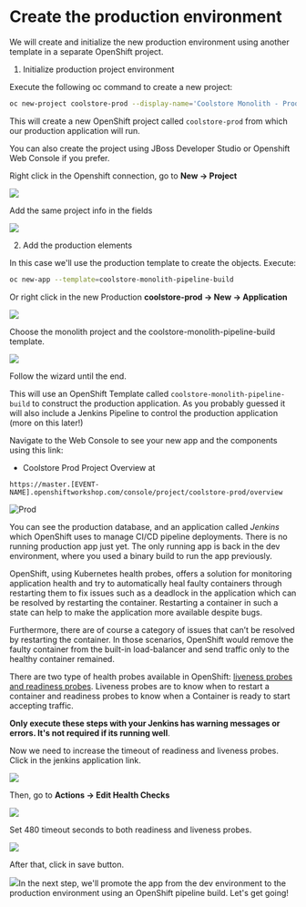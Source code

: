 # Create the production environment

We will create and initialize the new production environment using another template in a separate OpenShift project.

1. Initialize production project environment

Execute the following oc command to create a new project:

```bash
oc new-project coolstore-prod --display-name='Coolstore Monolith - Production'
```

This will create a new OpenShift project called `coolstore-prod` from which our production application will run.

You can also create the project using JBoss Developer Studio or Openshift Web Console if you prefer.

Right click in the Openshift connection, go to **New -&gt; Project**

![](https://lh6.googleusercontent.com/zvYxZXGbfkwJZKzySEwAxhZFHUyeJO-af1e64lC1hswtv6vNNGEGxhm6qdOVOf1lNx95uSVMLgnV2ek6E5ZjWlic7INN2nQXGaAbi8vjhJLuAgwahid3KPnKTvVTNDJDfv-d0Wga)

Add the same project info in the fields

![](https://lh4.googleusercontent.com/FMcYVoJKWGLaxUtSyXO5StCeBJE-wYRHG5tdRzO0gLt5AcCIE24mwl51m33klJl6Ue46xy8rL5qGRmD2jxxsUxMxSZbduvwKA91WPeNaIyPxuW9_k_H6xb3gS9hyMACtGze_9qf6)

2. Add the production elements

In this case we'll use the production template to create the objects. Execute:

```bash
oc new-app --template=coolstore-monolith-pipeline-build
```

Or right click in the new Production **coolstore-prod -&gt; New -&gt; Application**

![](https://lh6.googleusercontent.com/iO3MZDEpjNXvxD3DbArXi_FPn81pU39lTZbG9-IjCK-OG5U0IzrgdMsg9eYCPJqztEfMQiSxHU1HXlc5_TdgLjS9oXY53mAR7SyP3h2ypmRuFwTNFFxk97QyWP8wbI4C-ZZtybIj)

Choose the monolith project and the coolstore-monolith-pipeline-build template.

![](https://lh4.googleusercontent.com/hTfft6zGe0IB18LCmidlICNJNj8tofCv2uLo1EoNeYUP1nExIrCiI3emyB8VuzgbQcv1c9CvwdPXxzQafgQkW2SjdBAFMLUURFEO8hzQRzXkcl_b9DhwjB_UsOC-s5EQynNF_C4Q)

Follow the wizard until the end.

This will use an OpenShift Template called `coolstore-monolith-pipeline-build` to construct the production application. As you probably guessed it will also include a Jenkins Pipeline to control the production application \(more on this later!\)

Navigate to the Web Console to see your new app and the components using this link:

* Coolstore Prod Project Overview at

`https://master.[EVENT-NAME].openshiftworkshop.com/console/project/coolstore-prod/overview`

![Prod](https://lh6.googleusercontent.com/NIPhwQAJlVkceOhPLBWJf2n43HYKJhxvm1cvD4Pl2988BzSnqaaCEYzEnAd0HUMZ4mHHixUkaV5O70kW3gNqC-50F0IKwKV8QNw5_YYf_Kfxcu7bozdY_Wj1ej92S3l-YLYQMCCf)

You can see the production database, and an application called _Jenkins_ which OpenShift uses to manage CI/CD pipeline deployments. There is no running production app just yet. The only running app is back in the dev environment, where you used a binary build to run the app previously.

OpenShift, using Kubernetes health probes, offers a solution for monitoring application health and try to automatically heal faulty containers through restarting them to fix issues such as a deadlock in the application which can be resolved by restarting the container. Restarting a container in such a state can help to make the application more available despite bugs.

Furthermore, there are of course a category of issues that can’t be resolved by restarting the container. In those scenarios, OpenShift would remove the faulty container from the built-in load-balancer and send traffic only to the healthy container remained.  


There are two type of health probes available in OpenShift: [liveness probes and readiness probes](https://docs.openshift.com/container-platform/3.9/dev_guide/application_health.html#container-health-checks-using-probes). Liveness probes are to know when to restart a container and readiness probes to know when a Container is ready to start accepting traffic.

**Only execute these steps with your Jenkins has warning messages or errors. It's not required if its running well**.

Now we need to increase the timeout of readiness and liveness probes. Click in the jenkins application link.

![](https://lh4.googleusercontent.com/YxN8T3smd2z2lysAYd7baJlVFQuBmCU_bSzA2R5BSNB4wjtwcYv1c2YsV19S2hQe_fDnQITAmCrj8U-f8sMTDimokTD-5pWvwLXU0pM03QMlihv7uHhb5PZKCeTckmy5mk7pPrhW)

Then, go to **Actions -&gt; Edit Health Checks**

![](https://lh6.googleusercontent.com/9FfxY9HalAjWGZjKNcG86NRCp2rOOaDYuVtQq2zoNUmMOUf7piemAjYiibvhj_HaJ_i5yJDpLbiL6te1USoNr7hk_yH9RyHV3BC1pZg8G1yYyAJXlbinbFsBqnvMlz12UYw-mt21)

Set 480 timeout seconds to both readiness and liveness probes.

![](https://lh3.googleusercontent.com/LQF78Cc_V0GalJ7gEaMVl8mFQOAeOze6wsI4UJpSxAmhX_OuoEosCSG-Yx35G_oQRFH56ERKgNK9l92QB-Pd_n10SGmeMYH4V4QY4BDXezh5QrMo81cUI6-Ky0_8vD7LeM9LHbvF)

After that, click in save button.

![](https://lh4.googleusercontent.com/at9kfi3p0CkJkjJJAxcD2LbUCe2GDTGHEBt9347c1QAIxCJ5MCDS3y32Kh9UHusFRVjGNIZ_v3LbRgnK5OmnUKsqmXa2dhuoMpGoHMuDxt0UDrnsgiHJgAFd3F3Tfw87nLtCSQlk)In the next step, we'll promote the app from the dev environment to the production environment using an OpenShift pipeline build. Let's get going!

